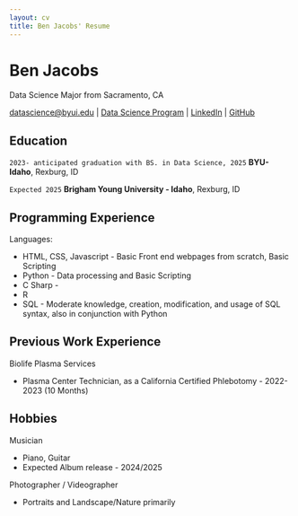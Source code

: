 ```yaml
---
layout: cv
title: Ben Jacobs' Resume
---
```

# Ben Jacobs
Data Science Major from Sacramento, CA

<div id="webaddress">
<a href="datascience@byui.edu">datascience@byui.edu</a>
| <a href="https://byuidatascience.github.io/development.html">Data Science Program</a>
| <a href="https://www.linkedin.com/groups/13537407/">LinkedIn</a>
| <a href="https://github.com/byuids-resumes">GitHub</a>
</div>

<!-- https://www.monique.tech/the-art-of-markdown -->

## Education

`2023- anticipated graduation with BS. in Data Science, 2025`
__BYU-Idaho__, Rexburg, ID

`Expected 2025`
__Brigham Young University - Idaho__, Rexburg, ID

<!-- GPA Here-->

<!-- 
## Related Experience

### Internships

### Data Science Lead

`April 2027 - June 2027`
__Westmark Credit Union__, Consultant
--> 

<!--
### Data Science Consulting Team

`January 2027 - April 2027`
__Imagine Learning__

- Build web scraping tool to find and format school district technology data.
- Used R and the Rvest package to parse and format web data.
- Saved 30 hours a month with the automated scripts.

`April 2027 - July 2027`
__Pinnacle Management Group__, 

- Proof of concept development of dashboards using client's corporate data.
- Built and documented differences of PowerBI, Google Dashoards, and Tableau.
- Saved client $10k in database and dashboard server fees and validated future dashboard processes.
-->

## Programming Experience
Languages:
+ HTML, CSS, Javascript - Basic Front end webpages from scratch, Basic Scripting
+ Python - Data processing and Basic Scripting
+ C Sharp -
+ R
+ SQL - Moderate knowledge, creation, modification, and usage of SQL syntax, also in conjunction with Python

## Previous Work Experience

Biolife Plasma Services
+ Plasma Center Technician, as a California Certified Phlebotomy - 2022-2023 (10 Months)

## Hobbies
Musician
+ Piano, Guitar
+ Expected Album release - 2024/2025
  
Photographer / Videographer
+ Portraits and Landscape/Nature primarily


